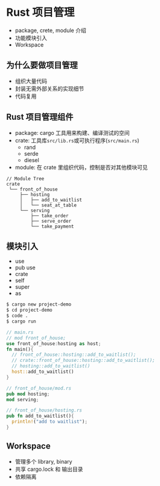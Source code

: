 # Rust 项目管理

- package, crete, module 介绍
- 功能模块引入
- Workspace

## 为什么要做项目管理

- 组织大量代码
- 封装无需外部关系的实现细节
- 代码复用

## Rust 项目管理组件

- package: cargo 工具用来构建、编译测试的空间
- crate: 工具库`src/lib.rs`或可执行程序(`src/main.rs`)
  - rand
  - serde
  - diesel
- module: 在 crate 里组织代码，控制是否对其他模块可见

```
// Module Tree
crate
 └── front_of_house
     ├── hosting
     │   ├── add_to_waitlist
     │   └── seat_at_table
     └── serving
         ├── take_order
         ├── serve_order
         └── take_payment
```

## 模块引入

- use
- pub use
- crate
- self
- super
- as

```sh
$ cargo new project-demo
$ cd project-demo
$ code .
$ cargo run
```

```rs
// main.rs
// mod front_of_house;
use front_of_house:hosting as host;
fn main(){
  // front_of_house::hosting::add_to_waitlist();
  // crate::front_of_house::hosting::add_to_waitlist();
  // hosting::add_to_waitlist()
  host::add_to_waitlist()
}
```

```rs
// front_of_house/mod.rs
pub mod hosting;
mod serving;
```

```rs
// front_of_house/hosting.rs
pub fn add_to_waitlist(){
  println!("add to waitlist");
}
```

## Workspace

- 管理多个 library, binary
- 共享 cargo.lock 和 输出目录
- 依赖隔离

